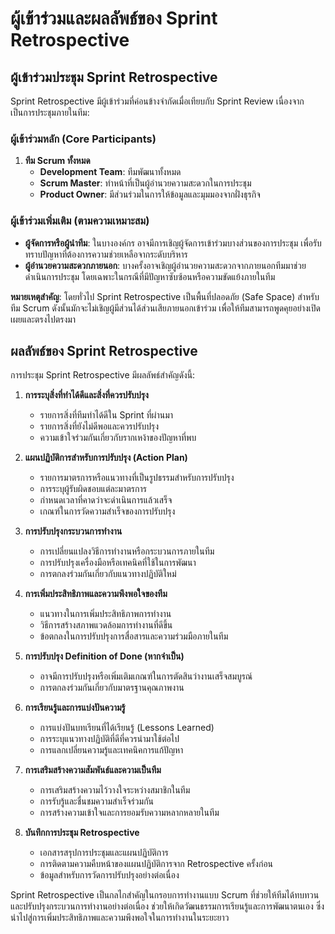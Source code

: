 # ผู้เข้าร่วมและผลลัพธ์ของ Sprint Retrospective

## ผู้เข้าร่วมประชุม Sprint Retrospective

Sprint Retrospective มีผู้เข้าร่วมที่ค่อนข้างจำกัดเมื่อเทียบกับ Sprint Review เนื่องจากเป็นการประชุมภายในทีม:

### ผู้เข้าร่วมหลัก (Core Participants)
1. **ทีม Scrum ทั้งหมด**
   - **Development Team**: ทีมพัฒนาทั้งหมด
   - **Scrum Master**: ทำหน้าที่เป็นผู้อำนวยความสะดวกในการประชุม
   - **Product Owner**: มีส่วนร่วมในการให้ข้อมูลและมุมมองจากฝั่งธุรกิจ

### ผู้เข้าร่วมเพิ่มเติม (ตามความเหมาะสม)
- **ผู้จัดการหรือผู้นำทีม**: ในบางองค์กร อาจมีการเชิญผู้จัดการเข้าร่วมบางส่วนของการประชุม เพื่อรับทราบปัญหาที่ต้องการความช่วยเหลือจากระดับบริหาร
- **ผู้อำนวยความสะดวกภายนอก**: บางครั้งอาจเชิญผู้อำนวยความสะดวกจากภายนอกทีมมาช่วยดำเนินการประชุม โดยเฉพาะในกรณีที่มีปัญหาซับซ้อนหรือความขัดแย้งภายในทีม

**หมายเหตุสำคัญ**: โดยทั่วไป Sprint Retrospective เป็นพื้นที่ปลอดภัย (Safe Space) สำหรับทีม Scrum ดังนั้นมักจะไม่เชิญผู้มีส่วนได้ส่วนเสียภายนอกเข้าร่วม เพื่อให้ทีมสามารถพูดคุยอย่างเปิดเผยและตรงไปตรงมา

## ผลลัพธ์ของ Sprint Retrospective

การประชุม Sprint Retrospective มีผลลัพธ์สำคัญดังนี้:

1. **การระบุสิ่งที่ทำได้ดีและสิ่งที่ควรปรับปรุง**
   - รายการสิ่งที่ทีมทำได้ดีใน Sprint ที่ผ่านมา
   - รายการสิ่งที่ยังไม่ดีพอและควรปรับปรุง
   - ความเข้าใจร่วมกันเกี่ยวกับรากเหง้าของปัญหาที่พบ

2. **แผนปฏิบัติการสำหรับการปรับปรุง (Action Plan)**
   - รายการมาตรการหรือแนวทางที่เป็นรูปธรรมสำหรับการปรับปรุง
   - การระบุผู้รับผิดชอบแต่ละมาตรการ
   - กำหนดเวลาที่คาดว่าจะดำเนินการแล้วเสร็จ
   - เกณฑ์ในการวัดความสำเร็จของการปรับปรุง

3. **การปรับปรุงกระบวนการทำงาน**
   - การเปลี่ยนแปลงวิธีการทำงานหรือกระบวนการภายในทีม
   - การปรับปรุงเครื่องมือหรือเทคนิคที่ใช้ในการพัฒนา
   - การตกลงร่วมกันเกี่ยวกับแนวทางปฏิบัติใหม่

4. **การเพิ่มประสิทธิภาพและความพึงพอใจของทีม**
   - แนวทางในการเพิ่มประสิทธิภาพการทำงาน
   - วิธีการสร้างสภาพแวดล้อมการทำงานที่ดีขึ้น
   - ข้อตกลงในการปรับปรุงการสื่อสารและความร่วมมือภายในทีม

5. **การปรับปรุง Definition of Done (หากจำเป็น)**
   - อาจมีการปรับปรุงหรือเพิ่มเติมเกณฑ์ในการตัดสินว่างานเสร็จสมบูรณ์
   - การตกลงร่วมกันเกี่ยวกับมาตรฐานคุณภาพงาน

6. **การเรียนรู้และการแบ่งปันความรู้**
   - การแบ่งปันบทเรียนที่ได้เรียนรู้ (Lessons Learned)
   - การระบุแนวทางปฏิบัติที่ดีที่ควรนำมาใช้ต่อไป
   - การแลกเปลี่ยนความรู้และเทคนิคการแก้ปัญหา

7. **การเสริมสร้างความสัมพันธ์และความเป็นทีม**
   - การเสริมสร้างความไว้วางใจระหว่างสมาชิกในทีม
   - การรับรู้และชื่นชมความสำเร็จร่วมกัน
   - การสร้างความเข้าใจและการยอมรับความหลากหลายในทีม

8. **บันทึกการประชุม Retrospective**
   - เอกสารสรุปการประชุมและแผนปฏิบัติการ
   - การติดตามความคืบหน้าของแผนปฏิบัติการจาก Retrospective ครั้งก่อน
   - ข้อมูลสำหรับการวัดการปรับปรุงอย่างต่อเนื่อง

Sprint Retrospective เป็นกลไกสำคัญในกรอบการทำงานแบบ Scrum ที่ช่วยให้ทีมได้ทบทวนและปรับปรุงกระบวนการทำงานอย่างต่อเนื่อง ช่วยให้เกิดวัฒนธรรมการเรียนรู้และการพัฒนาตนเอง ซึ่งนำไปสู่การเพิ่มประสิทธิภาพและความพึงพอใจในการทำงานในระยะยาว